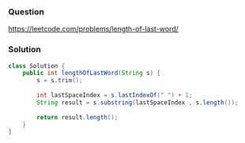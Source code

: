 ### Question
https://leetcode.com/problems/length-of-last-word/

### Solution
```JAVA
class Solution {
    public int lengthOfLastWord(String s) {
        s = s.trim();
    
        int lastSpaceIndex = s.lastIndexOf(" ") + 1;
        String result = s.substring(lastSpaceIndex , s.length());
		
        return result.length();
    }
}
```
